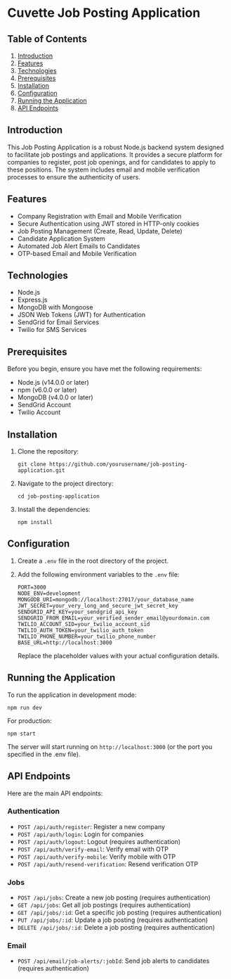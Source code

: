 # Cuvette Job Posting Application

## Table of Contents
1. [Introduction](#introduction)
2. [Features](#features)
3. [Technologies](#technologies)
4. [Prerequisites](#prerequisites)
5. [Installation](#installation)
6. [Configuration](#configuration)
7. [Running the Application](#running-the-application)
8. [API Endpoints](#api-endpoints)


## Introduction

This Job Posting Application is a robust Node.js backend system designed to facilitate job postings and applications. It provides a secure platform for companies to register, post job openings, and for candidates to apply to these positions. The system includes email and mobile verification processes to ensure the authenticity of users.

## Features

- Company Registration with Email and Mobile Verification
- Secure Authentication using JWT stored in HTTP-only cookies
- Job Posting Management (Create, Read, Update, Delete)
- Candidate Application System
- Automated Job Alert Emails to Candidates
- OTP-based Email and Mobile Verification

## Technologies

- Node.js
- Express.js
- MongoDB with Mongoose
- JSON Web Tokens (JWT) for Authentication
- SendGrid for Email Services
- Twilio for SMS Services

## Prerequisites

Before you begin, ensure you have met the following requirements:

- Node.js (v14.0.0 or later)
- npm (v6.0.0 or later)
- MongoDB (v4.0.0 or later)
- SendGrid Account
- Twilio Account

## Installation

1. Clone the repository:
   ```
   git clone https://github.com/yourusername/job-posting-application.git
   ```

2. Navigate to the project directory:
   ```
   cd job-posting-application
   ```

3. Install the dependencies:
   ```
   npm install
   ```

## Configuration

1. Create a `.env` file in the root directory of the project.

2. Add the following environment variables to the `.env` file:

   ```
   PORT=3000
   NODE_ENV=development
   MONGODB_URI=mongodb://localhost:27017/your_database_name
   JWT_SECRET=your_very_long_and_secure_jwt_secret_key
   SENDGRID_API_KEY=your_sendgrid_api_key
   SENDGRID_FROM_EMAIL=your_verified_sender_email@yourdomain.com
   TWILIO_ACCOUNT_SID=your_twilio_account_sid
   TWILIO_AUTH_TOKEN=your_twilio_auth_token
   TWILIO_PHONE_NUMBER=your_twilio_phone_number
   BASE_URL=http://localhost:3000
   ```

   Replace the placeholder values with your actual configuration details.

## Running the Application

To run the application in development mode:

```
npm run dev
```

For production:

```
npm start
```

The server will start running on `http://localhost:3000` (or the port you specified in the .env file).

## API Endpoints

Here are the main API endpoints:

### Authentication
- `POST /api/auth/register`: Register a new company
- `POST /api/auth/login`: Login for companies
- `POST /api/auth/logout`: Logout (requires authentication)
- `POST /api/auth/verify-email`: Verify email with OTP
- `POST /api/auth/verify-mobile`: Verify mobile with OTP
- `POST /api/auth/resend-verification`: Resend verification OTP

### Jobs
- `POST /api/jobs`: Create a new job posting (requires authentication)
- `GET /api/jobs`: Get all job postings (requires authentication)
- `GET /api/jobs/:id`: Get a specific job posting (requires authentication)
- `PUT /api/jobs/:id`: Update a job posting (requires authentication)
- `DELETE /api/jobs/:id`: Delete a job posting (requires authentication)

### Email
- `POST /api/email/job-alerts/:jobId`: Send job alerts to candidates (requires authentication)



